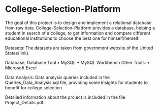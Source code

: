 # College-Selection-Platform

The goal of this project is to design and implement a relational database from raw data. 
College-Selection-Platform provides a database, helping a student in search of a college, to get information and compare different educational institutions 
to choose the best one for himself/herself. 

Datasets: The datasets are taken from government website of the United States(link).

Database, Database Tool
•	MySQL 
•	MySQL Workbench
Other Tools:
•	Microsoft Excel

Data Analysis: Data analysis queries included in the Queries_Data_Analysis.sql file, providing some insights for students to benefit for college selection

Detailed information about the project is included in the file Project_Details.pdf.
